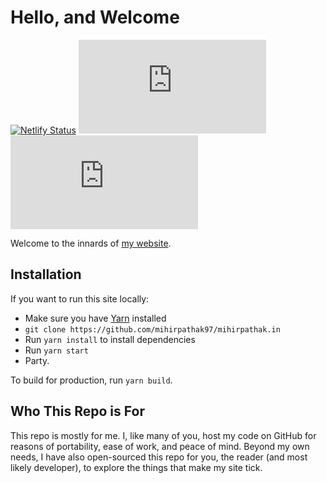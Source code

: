 # Hello, and Welcome

[![Netlify Status](https://api.netlify.com/api/v1/badges/e86d72b6-4917-4bd2-9d21-a3cb0354e83a/deploy-status)](https://app.netlify.com/sites/mihirpathak97/deploys)
![David](https://img.shields.io/david/mihirpathak97/mihirpathak.in)
![GitHub](https://img.shields.io/github/license/mihirpathak97/mihirpathak.in)

Welcome to the innards of [my website](https://mihirpathak.in).

## Installation

If you want to run this site locally:

- Make sure you have [Yarn](https://yarnpkg.com/en/) installed
- `git clone https://github.com/mihirpathak97/mihirpathak.in`
- Run `yarn install` to install dependencies
- Run `yarn start`
- Party.

To build for production, run `yarn build`.

## Who This Repo is For

This repo is mostly for me. I, like many of you, host my code on GitHub for reasons of portability, ease of work, and peace of mind. Beyond my own needs, I have also open-sourced this repo for you, the reader (and most likely developer), to explore the things that make my site tick.